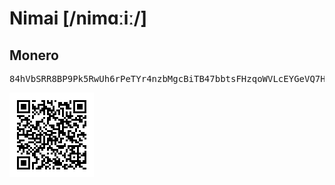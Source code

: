 <h1>Nimai [/nimɑːiː/]</h1>

<h2>Monero</h2>
<pre>84hVbSRR8BP9Pk5RwUh6rPeTYr4nzbMgcBiTB47bbtsFHzqoWVLcEYGeVQ7HzcFzVbbkEFxURoudpbERKaq9teyL6VzqHRJ</pre>
<img src="monero.png" alt="monero qrcode">
